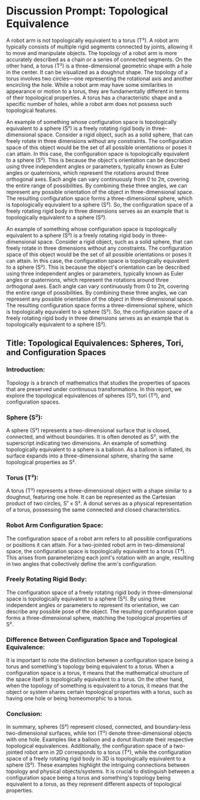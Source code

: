# Discussion Prompt: Topological Equivalence

A robot arm is not topologically equivalent to a torus (T²). A robot arm typically consists of multiple rigid segments connected by joints, allowing it to move and manipulate objects. The topology of a robot arm is more accurately described as a chain or a series of connected segments.
On the other hand, a torus (T²) is a three-dimensional geometric shape with a hole in the center. It can be visualized as a doughnut shape. The topology of a torus involves two circles—one representing the rotational axis and another encircling the hole.
While a robot arm may have some similarities in appearance or motion to a torus, they are fundamentally different in terms of their topological properties. A torus has a characteristic shape and a specific number of holes, while a robot arm does not possess such topological features.

An example of something whose configuration space is topologically equivalent to a sphere (S²) is a freely rotating rigid body in three-dimensional space.
Consider a rigid object, such as a solid sphere, that can freely rotate in three dimensions without any constraints. The configuration space of this object would be the set of all possible orientations or poses it can attain.
In this case, the configuration space is topologically equivalent to a sphere (S²). This is because the object's orientation can be described using three independent angles or parameters, typically known as Euler angles or quaternions, which represent the rotations around three orthogonal axes. Each angle can vary continuously from 0 to 2π, covering the entire range of possibilities.
By combining these three angles, we can represent any possible orientation of the object in three-dimensional space. The resulting configuration space forms a three-dimensional sphere, which is topologically equivalent to a sphere (S²).
So, the configuration space of a freely rotating rigid body in three dimensions serves as an example that is topologically equivalent to a sphere (S²).

An example of something whose configuration space is topologically equivalent to a sphere (S²) is a freely rotating rigid body in three-dimensional space.
Consider a rigid object, such as a solid sphere, that can freely rotate in three dimensions without any constraints. The configuration space of this object would be the set of all possible orientations or poses it can attain.
In this case, the configuration space is topologically equivalent to a sphere (S²). This is because the object's orientation can be described using three independent angles or parameters, typically known as Euler angles or quaternions, which represent the rotations around three orthogonal axes. Each angle can vary continuously from 0 to 2π, covering the entire range of possibilities.
By combining these three angles, we can represent any possible orientation of the object in three-dimensional space. The resulting configuration space forms a three-dimensional sphere, which is topologically equivalent to a sphere (S²).
So, the configuration space of a freely rotating rigid body in three dimensions serves as an example that is topologically equivalent to a sphere (S²).

## Title: Topological Equivalences: Spheres, Tori, and Configuration Spaces

### Introduction:
Topology is a branch of mathematics that studies the properties of spaces that are preserved under continuous transformations. In this report, we explore the topological equivalences of spheres (S²), tori (T²), and configuration spaces.

### Sphere (S²):
A sphere (S²) represents a two-dimensional surface that is closed, connected, and without boundaries. It is often denoted as S², with the superscript indicating two dimensions. An example of something topologically equivalent to a sphere is a balloon. As a balloon is inflated, its surface expands into a three-dimensional sphere, sharing the same topological properties as S².

### Torus (T²):
A torus (T²) represents a three-dimensional object with a shape similar to a doughnut, featuring one hole. It can be represented as the Cartesian product of two circles, S¹ × S². A donut serves as a physical representation of a torus, possessing the same connected and closed characteristics.

### Robot Arm Configuration Space:
The configuration space of a robot arm refers to all possible configurations or positions it can attain. For a two-jointed robot arm in two-dimensional space, the configuration space is topologically equivalent to a torus (T²). This arises from parameterizing each joint's rotation with an angle, resulting in two angles that collectively define the arm's configuration.

### Freely Rotating Rigid Body:
The configuration space of a freely rotating rigid body in three-dimensional space is topologically equivalent to a sphere (S²). By using three independent angles or parameters to represent its orientation, we can describe any possible pose of the object. The resulting configuration space forms a three-dimensional sphere, matching the topological properties of S².

### Difference Between Configuration Space and Topological Equivalence:
It is important to note the distinction between a configuration space being a torus and something's topology being equivalent to a torus. When a configuration space is a torus, it means that the mathematical structure of the space itself is topologically equivalent to a torus. On the other hand, when the topology of something is equivalent to a torus, it means that the object or system shares certain topological properties with a torus, such as having one hole or being homeomorphic to a torus.

### Conclusion:
In summary, spheres (S²) represent closed, connected, and boundary-less two-dimensional surfaces, while tori (T²) denote three-dimensional objects with one hole. Examples like a balloon and a donut illustrate their respective topological equivalences. Additionally, the configuration space of a two-jointed robot arm in 2D corresponds to a torus (T²), while the configuration space of a freely rotating rigid body in 3D is topologically equivalent to a sphere (S²). These examples highlight the intriguing connections between topology and physical objects/systems. It is crucial to distinguish between a configuration space being a torus and something's topology being equivalent to a torus, as they represent different aspects of topological properties.
